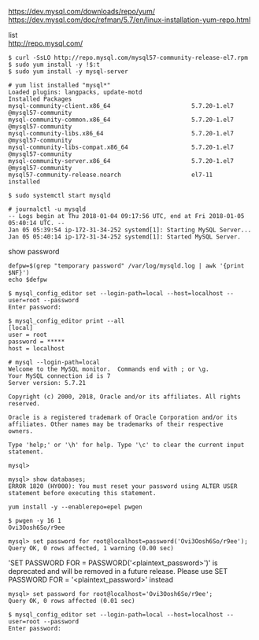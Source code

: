 


https://dev.mysql.com/downloads/repo/yum/  
https://dev.mysql.com/doc/refman/5.7/en/linux-installation-yum-repo.html  


list  
http://repo.mysql.com/

```console
$ curl -SsLO http://repo.mysql.com/mysql57-community-release-el7.rpm
$ sudo yum install -y !$:t
$ sudo yum install -y mysql-server
```

```
# yum list installed "mysql*"
Loaded plugins: langpacks, update-motd
Installed Packages
mysql-community-client.x86_64                       5.7.20-1.el7                  @mysql57-community
mysql-community-common.x86_64                       5.7.20-1.el7                  @mysql57-community
mysql-community-libs.x86_64                         5.7.20-1.el7                  @mysql57-community
mysql-community-libs-compat.x86_64                  5.7.20-1.el7                  @mysql57-community
mysql-community-server.x86_64                       5.7.20-1.el7                  @mysql57-community
mysql57-community-release.noarch                    el7-11                        installed
```

```console
$ sudo systemctl start mysqld
```

```
# journalctl -u mysqld
-- Logs begin at Thu 2018-01-04 09:17:56 UTC, end at Fri 2018-01-05 05:40:14 UTC. --
Jan 05 05:39:54 ip-172-31-34-252 systemd[1]: Starting MySQL Server...
Jan 05 05:40:14 ip-172-31-34-252 systemd[1]: Started MySQL Server.
```

show password
```
defpw=$(grep "temporary password" /var/log/mysqld.log | awk '{print $NF}')
echo $defpw
```

```console
$ mysql_config_editor set --login-path=local --host=localhost --user=root --password
Enter password:
```
```
$ mysql_config_editor print --all
[local]
user = root
password = *****
host = localhost
```

```
# mysql --login-path=local
Welcome to the MySQL monitor.  Commands end with ; or \g.
Your MySQL connection id is 7
Server version: 5.7.21

Copyright (c) 2000, 2018, Oracle and/or its affiliates. All rights reserved.

Oracle is a registered trademark of Oracle Corporation and/or its
affiliates. Other names may be trademarks of their respective
owners.

Type 'help;' or '\h' for help. Type '\c' to clear the current input statement.

mysql>
```

```
mysql> show databases;
ERROR 1820 (HY000): You must reset your password using ALTER USER statement before executing this statement.
```

```
yum install -y --enablerepo=epel pwgen
```

```console
$ pwgen -y 16 1
Ovi3Oosh6So/r9ee
```

```console
mysql> set password for root@localhost=password('Ovi3Oosh6So/r9ee');
Query OK, 0 rows affected, 1 warning (0.00 sec)
```

'SET PASSWORD FOR <user> = PASSWORD('<plaintext_password>')' is deprecated and will be removed in a future release. Please use SET PASSWORD FOR <user> = '<plaintext_password>' instead

```console
mysql> set password for root@localhost='Ovi3Oosh6So/r9ee';
Query OK, 0 rows affected (0.01 sec)
```

```console
$ mysql_config_editor set --login-path=local --host=localhost --user=root --password
Enter password:
```
